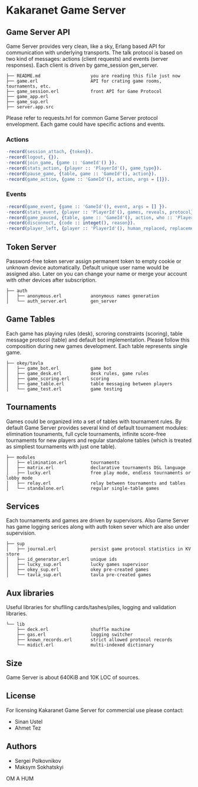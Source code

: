 Kakaranet Game Server
=====================

Game Server API
---------------

Game Server provides very clean, like a sky, Erlang based API for communication with
underlying transports. The talk protocol is based on two kind of messages:
actions (client requests) and events (server responses). Each client is driven
by game_session gen_server.

    ├── README.md                   you are reading this file just now
    ├── game.erl                    API for crating game rooms, tournaments, etc.
    ├── game_session.erl            front API for Game Protocol
    ├── game_app.erl
    ├── game_sup.erl
    ├── server.app.src

Please refer to requests.hrl for common Game Server protocol envelopment.
Each game could have specific actions and events.

### Actions

```erlang
-record(session_attach, {token}).
-record(logout, {}).
-record(join_game, {game :: 'GameId'() }).
-record(stats_action, {player :: 'PlayerId'(), game_type}).
-record(pause_game, {table, game :: 'GameId'(), action}).
-record(game_action, {game :: 'GameId'(), action, args = []}).
```

### Events

```erlang
-record(game_event, {game :: 'GameId'(), event, args = [] }).
-record(stats_event, {player :: 'PlayerId'(), games, reveals, protocol}).
-record(game_paused, {table, game :: 'GameId'(), action, who :: 'PlayerId'(), retries}).
-record(disconnect, {code :: integet(), reason}).
-record(player_left, {player :: 'PlayerId'(), human_replaced, replacement :: 'PlayerId'()}).
```

Token Server
------------

Password-free token server assign permanent token to empty cookie or unknown device
automatically. Default unique user name would be assigned also. Later on you can
change your name or merge your account with other devices after subscription.

    ├── auth 
    │   ├── anonymous.erl           anonymous names generation
    │   └── auth_server.erl         gen_server

Game Tables
-----------

Each game has playing rules (desk), scroring constraints (scoring),
table message protocol (table) and default bot implementation. Please follow
this composition during new games development. Each table represents single game.

    ├── okey/tavla
    │   ├── game_bot.erl            game bot
    │   ├── game_desk.erl           desk rules, game rules
    │   ├── game_scoring.erl        scoring
    │   ├── game_table.erl          table messaging between players
    │   └── game_test.erl           game testing

Tournaments
-----------

Games could be organized into a set of tables with tournament rules. By default
Game Server provides several kind of default tournament modules: elimination tounaments,
full cycle tournaments, infinite score-free tournaments for new players and regular
standalone tables (which is treated as simpliest tournaments with just one table).

    ├── modules
    │   ├── elimination.erl         tournaments
    │   ├── matrix.erl              declarative tournaments DSL language
    │   ├── lucky.erl               free play mode, endless tournaments or lobby mode
    │   ├── relay.erl               relay between tournaments and tables
    │   └── standalone.erl          regular single-table games

Services
--------

Each tournaments and games are driven by supervisors. Also Game Server has game logging
serices along with auth token sever which are also under supervision.

    ├── sup
    │   ├── journal.erl             persist game protocol statistics in KV store
    │   ├── id_generator.erl        unique ids
    │   ├── lucky_sup.erl           lucky games supervisor
    │   ├── okey_sup.erl            okey pre-created games
    │   └── tavla_sup.erl           tavla pre-created games

Aux libraries
-------------

Useful libraries for shuflling cards/tashes/piles, logging and validation libraries.

    └── lib
        ├── deck.erl                shuffle machine
        ├── gas.erl                 logging switcher
        ├── known_records.erl       strict allowed protocol records
        └── midict.erl              multi-indexed dictionary

Size
----

Game Server is about 640KiB and 10K LOC of sources.

License
-------

For licensing Kakaranet Game Server for commercial use please contact:

* Sinan Ustel
* Ahmet Tez

Authors
-------

* Sergei Polkovnikov
* Maksym Sokhatskyi

OM A HUM
